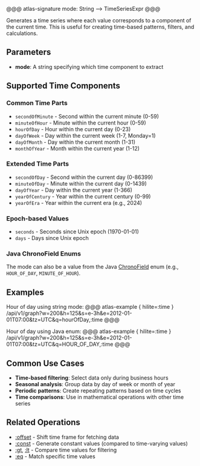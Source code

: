 @@@ atlas-signature
mode: String
-->
TimeSeriesExpr
@@@

Generates a time series where each value corresponds to a component of the current time.
This is useful for creating time-based patterns, filters, and calculations.

## Parameters

* **mode**: A string specifying which time component to extract

## Supported Time Components

### Common Time Parts

* `secondOfMinute` - Second within the current minute (0-59)
* `minuteOfHour` - Minute within the current hour (0-59)
* `hourOfDay` - Hour within the current day (0-23)
* `dayOfWeek` - Day within the current week (1-7, Monday=1)
* `dayOfMonth` - Day within the current month (1-31)
* `monthOfYear` - Month within the current year (1-12)

### Extended Time Parts

* `secondOfDay` - Second within the current day (0-86399)
* `minuteOfDay` - Minute within the current day (0-1439)
* `dayOfYear` - Day within the current year (1-366)
* `yearOfCentury` - Year within the current century (0-99)
* `yearOfEra` - Year within the current era (e.g., 2024)

### Epoch-based Values

* `seconds` - Seconds since Unix epoch (1970-01-01)
* `days` - Days since Unix epoch

### Java ChronoField Enums

The mode can also be a value from the Java
[ChronoField](https://docs.oracle.com/en/java/javase/17/docs/api/java.base/java/time/temporal/ChronoField.html)
enum (e.g., `HOUR_OF_DAY`, `MINUTE_OF_HOUR`).

## Examples

Hour of day using string mode:
@@@ atlas-example { hilite=:time }
/api/v1/graph?w=200&h=125&s=e-3h&e=2012-01-01T07:00&tz=UTC&q=hourOfDay,:time
@@@

Hour of day using Java enum:
@@@ atlas-example { hilite=:time }
/api/v1/graph?w=200&h=125&s=e-3h&e=2012-01-01T07:00&tz=UTC&q=HOUR_OF_DAY,:time
@@@

## Common Use Cases

* **Time-based filtering**: Select data only during business hours
* **Seasonal analysis**: Group data by day of week or month of year
* **Periodic patterns**: Create repeating patterns based on time cycles
* **Time comparisons**: Use in mathematical operations with other time series

## Related Operations

* [:offset](offset.md) - Shift time frame for fetching data
* [:const](const.md) - Generate constant values (compared to time-varying values)
* [:gt](gt.md), [:lt](lt.md) - Compare time values for filtering
* [:eq](eq.md) - Match specific time values